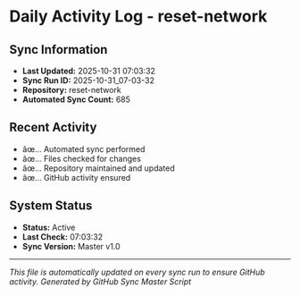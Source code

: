 ﻿# Daily Activity Log - reset-network

## Sync Information
- **Last Updated:** 2025-10-31 07:03:32
- **Sync Run ID:** 2025-10-31_07-03-32
- **Repository:** reset-network
- **Automated Sync Count:** 685

## Recent Activity
- âœ… Automated sync performed
- âœ… Files checked for changes
- âœ… Repository maintained and updated
- âœ… GitHub activity ensured

## System Status
- **Status:** Active
- **Last Check:** 07:03:32
- **Sync Version:** Master v1.0

---
*This file is automatically updated on every sync run to ensure GitHub activity.*
*Generated by GitHub Sync Master Script*

